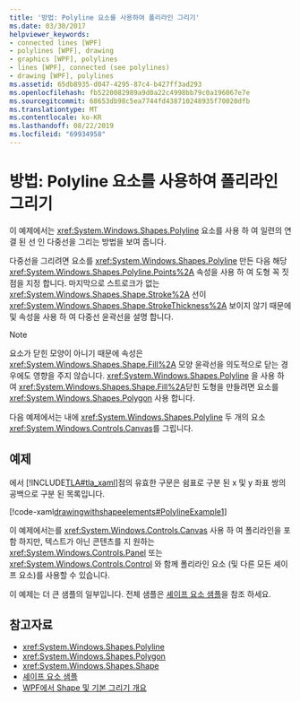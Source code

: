 ```yaml
---
title: '방법: Polyline 요소를 사용하여 폴리라인 그리기'
ms.date: 03/30/2017
helpviewer_keywords:
- connected lines [WPF]
- polylines [WPF], drawing
- graphics [WPF], polylines
- lines [WPF], connected (see polylines)
- drawing [WPF], polylines
ms.assetid: 65db8935-d047-4295-87c4-b427ff3ad293
ms.openlocfilehash: fb5220082989a9d0a22c4998bb79c0a196067e7e
ms.sourcegitcommit: 68653db98c5ea7744fd438710248935f70020dfb
ms.translationtype: MT
ms.contentlocale: ko-KR
ms.lasthandoff: 08/22/2019
ms.locfileid: "69934958"
---
```

# <a name="how-to-draw-a-polyline-by-using-the-polyline-element"></a>방법: Polyline 요소를 사용하여 폴리라인 그리기
이 예제에서는 <xref:System.Windows.Shapes.Polyline> 요소를 사용 하 여 일련의 연결 된 선 인 다중선을 그리는 방법을 보여 줍니다.  
  
 다중선을 그리려면 요소를 <xref:System.Windows.Shapes.Polyline> 만든 다음 해당 <xref:System.Windows.Shapes.Polyline.Points%2A> 속성을 사용 하 여 도형 꼭 짓 점을 지정 합니다. 마지막으로 스트로크가 없는 <xref:System.Windows.Shapes.Shape.Stroke%2A> 선이 <xref:System.Windows.Shapes.Shape.StrokeThickness%2A> 보이지 않기 때문에 및 속성을 사용 하 여 다중선 윤곽선을 설명 합니다.  
  
> [!NOTE]
> 요소가 닫힌 모양이 아니기 때문에 속성은 <xref:System.Windows.Shapes.Shape.Fill%2A> 모양 윤곽선을 의도적으로 닫는 경우에도 영향을 주지 않습니다. <xref:System.Windows.Shapes.Polyline> 을 사용 하 여 <xref:System.Windows.Shapes.Shape.Fill%2A>닫힌 도형을 만들려면 요소를 <xref:System.Windows.Shapes.Polygon> 사용 합니다.  
  
 다음 예제에서는 내에 <xref:System.Windows.Shapes.Polyline> 두 개의 요소 <xref:System.Windows.Controls.Canvas>를 그립니다.  
  
## <a name="example"></a>예제  
 에서 [!INCLUDE[TLA#tla_xaml](../../../../includes/tlasharptla-xaml-md.md)]점의 유효한 구문은 쉼표로 구분 된 x 및 y 좌표 쌍의 공백으로 구분 된 목록입니다.  
  
 [!code-xaml[drawingwithshapeelements#PolylineExample1](~/samples/snippets/csharp/VS_Snippets_Wpf/DrawingWithShapeElements/CS/polylineexample.xaml#polylineexample1)]  
  
 이 예제에서는를 <xref:System.Windows.Controls.Canvas> 사용 하 여 폴리라인을 포함 하지만, 텍스트가 아닌 콘텐츠를 지 원하는 <xref:System.Windows.Controls.Panel> 또는 <xref:System.Windows.Controls.Control> 와 함께 폴리라인 요소 (및 다른 모든 셰이프 요소)를 사용할 수 있습니다.  
  
 이 예제는 더 큰 샘플의 일부입니다. 전체 샘플은 [셰이프 요소 샘플](https://go.microsoft.com/fwlink/?LinkID=160037)을 참조 하세요.  
  
## <a name="see-also"></a>참고자료

- <xref:System.Windows.Shapes.Polyline>
- <xref:System.Windows.Shapes.Polygon>
- <xref:System.Windows.Shapes.Shape>
- [셰이프 요소 샘플](https://go.microsoft.com/fwlink/?LinkID=160037)
- [WPF에서 Shape 및 기본 그리기 개요](shapes-and-basic-drawing-in-wpf-overview.md)
